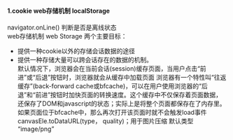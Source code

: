 #### 1.cookie web存储机制 localStorage      
navigator.onLine() 判断是否是离线状态       
web存储机制 web Storage 两个主要目标：     
* 提供一种cookie以外的存储会话数据的途径    
* 提供一种存储大量可以跨会话存在的数据的机制。    
默认情况下，浏览器会在当前会话(session)缓存页面，当用户点击“前进”或“后退”按钮时，浏览器就会从缓存中加载页面
浏览器有一个特性叫“往返缓存”(back-forward cache或bfcache)，可以在用户使用浏览器的“后退”和“前进”按钮时加快页面的转换速度。这个缓存中不仅保存着页面数据，还保存了DOM和javascript的状态；实际上是将整个页面都保存在了内存里。如果页面位于bfcache中，那么再次打开该页面时就不会触发load事件       
canvasEle.toDataURL(type， quality)；用于图片压缩 默认类型 “image/png”

